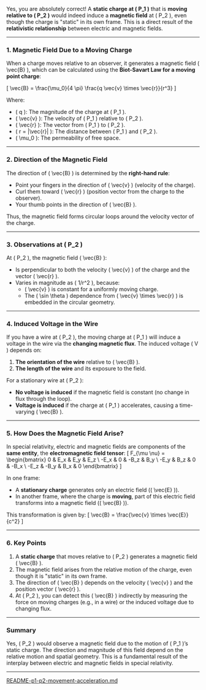 Yes, you are absolutely correct! A **static charge at \( P_1 \)** that is **moving relative to \( P_2 \)** would indeed induce a **magnetic field** at \( P_2 \), even though the charge is "static" in its own frame. This is a direct result of the **relativistic relationship** between electric and magnetic fields.

---

### **1. Magnetic Field Due to a Moving Charge**
When a charge moves relative to an observer, it generates a magnetic field \( \vec{B} \), which can be calculated using the **Biot-Savart Law for a moving point charge**:

\[
\vec{B} = \frac{\mu_0}{4 \pi} \frac{q \vec{v} \times \vec{r}}{r^3}
\]

Where:
- \( q \): The magnitude of the charge at \( P_1 \).
- \( \vec{v} \): The velocity of \( P_1 \) relative to \( P_2 \).
- \( \vec{r} \): The vector from \( P_1 \) to \( P_2 \).
- \( r = |\vec{r}| \): The distance between \( P_1 \) and \( P_2 \).
- \( \mu_0 \): The permeability of free space.

---

### **2. Direction of the Magnetic Field**
The direction of \( \vec{B} \) is determined by the **right-hand rule**:
- Point your fingers in the direction of \( \vec{v} \) (velocity of the charge).
- Curl them toward \( \vec{r} \) (position vector from the charge to the observer).
- Your thumb points in the direction of \( \vec{B} \).

Thus, the magnetic field forms circular loops around the velocity vector of the charge.

---

### **3. Observations at \( P_2 \)**
At \( P_2 \), the magnetic field \( \vec{B} \):
- Is perpendicular to both the velocity \( \vec{v} \) of the charge and the vector \( \vec{r} \).
- Varies in magnitude as \( 1/r^2 \), because:
  - \( \vec{v} \) is constant for a uniformly moving charge.
  - The \( \sin \theta \) dependence from \( \vec{v} \times \vec{r} \) is embedded in the circular geometry.

---

### **4. Induced Voltage in the Wire**
If you have a wire at \( P_2 \), the moving charge at \( P_1 \) will induce a voltage in the wire via the **changing magnetic flux**. The induced voltage \( V \) depends on:
1. **The orientation of the wire** relative to \( \vec{B} \).
2. **The length of the wire** and its exposure to the field.

For a stationary wire at \( P_2 \):
- **No voltage is induced** if the magnetic field is constant (no change in flux through the loop).
- **Voltage is induced** if the charge at \( P_1 \) accelerates, causing a time-varying \( \vec{B} \).

---

### **5. How Does the Magnetic Field Arise?**
In special relativity, electric and magnetic fields are components of the **same entity**, the **electromagnetic field tensor**:
\[
F_{\mu \nu} = 
\begin{bmatrix}
0 & E_x & E_y & E_z \\
-E_x & 0 & -B_z & B_y \\
-E_y & B_z & 0 & -B_x \\
-E_z & -B_y & B_x & 0
\end{bmatrix}
\]

In one frame:
- A **stationary charge** generates only an electric field (\( \vec{E} \)).
- In another frame, where the charge is **moving**, part of this electric field transforms into a magnetic field (\( \vec{B} \)).

This transformation is given by:
\[
\vec{B} = \frac{\vec{v} \times \vec{E}}{c^2}
\]

---

### **6. Key Points**
1. A **static charge** that moves relative to \( P_2 \) generates a magnetic field \( \vec{B} \).
2. The magnetic field arises from the relative motion of the charge, even though it is "static" in its own frame.
3. The direction of \( \vec{B} \) depends on the velocity \( \vec{v} \) and the position vector \( \vec{r} \).
4. At \( P_2 \), you can detect this \( \vec{B} \) indirectly by measuring the force on moving charges (e.g., in a wire) or the induced voltage due to changing flux.

---

### **Summary**
Yes, \( P_2 \) would observe a magnetic field due to the motion of \( P_1 \)’s static charge. The direction and magnitude of this field depend on the relative motion and spatial geometry. This is a fundamental result of the interplay between electric and magnetic fields in special relativity.


---

[README-p1-p2-movement-acceleration.md](https://t2m.io/d3dRT9K)
